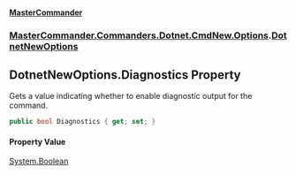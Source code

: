 #### [MasterCommander](MasterCommander.md 'MasterCommander')
### [MasterCommander.Commanders.Dotnet.CmdNew.Options](MasterCommander.Commanders.Dotnet.CmdNew.Options.md 'MasterCommander.Commanders.Dotnet.CmdNew.Options').[DotnetNewOptions](DotnetNewOptions.md 'MasterCommander.Commanders.Dotnet.CmdNew.Options.DotnetNewOptions')

## DotnetNewOptions.Diagnostics Property

Gets a value indicating whether to enable diagnostic output for the command.

```csharp
public bool Diagnostics { get; set; }
```

#### Property Value
[System.Boolean](https://docs.microsoft.com/en-us/dotnet/api/System.Boolean 'System.Boolean')